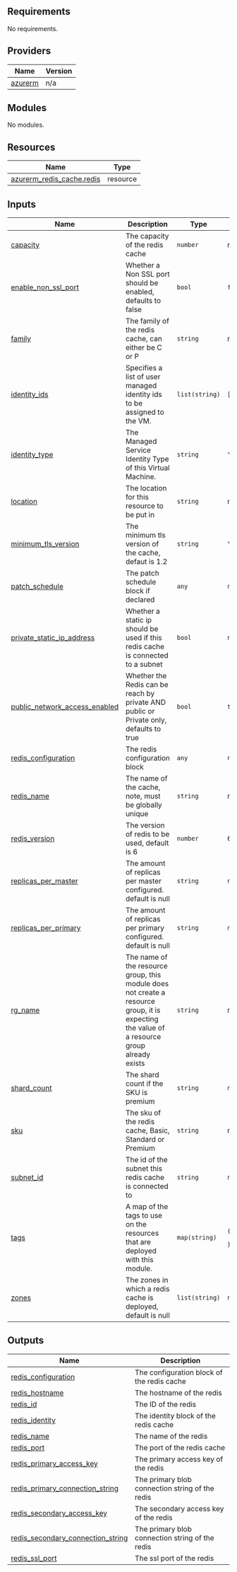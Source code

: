 ## Requirements

No requirements.

## Providers

| Name | Version |
|------|---------|
| <a name="provider_azurerm"></a> [azurerm](#provider\_azurerm) | n/a |

## Modules

No modules.

## Resources

| Name | Type |
|------|------|
| [azurerm_redis_cache.redis](https://registry.terraform.io/providers/hashicorp/azurerm/latest/docs/resources/redis_cache) | resource |

## Inputs

| Name | Description | Type | Default | Required |
|------|-------------|------|---------|:--------:|
| <a name="input_capacity"></a> [capacity](#input\_capacity) | The capacity of the redis cache | `number` | n/a | yes |
| <a name="input_enable_non_ssl_port"></a> [enable\_non\_ssl\_port](#input\_enable\_non\_ssl\_port) | Whether a Non SSL port should be enabled, defaults to false | `bool` | `false` | no |
| <a name="input_family"></a> [family](#input\_family) | The family of the redis cache, can either be C or P | `string` | n/a | yes |
| <a name="input_identity_ids"></a> [identity\_ids](#input\_identity\_ids) | Specifies a list of user managed identity ids to be assigned to the VM. | `list(string)` | `[]` | no |
| <a name="input_identity_type"></a> [identity\_type](#input\_identity\_type) | The Managed Service Identity Type of this Virtual Machine. | `string` | `""` | no |
| <a name="input_location"></a> [location](#input\_location) | The location for this resource to be put in | `string` | n/a | yes |
| <a name="input_minimum_tls_version"></a> [minimum\_tls\_version](#input\_minimum\_tls\_version) | The minimum tls version of the cache, defaut is 1.2 | `string` | `"1.2"` | no |
| <a name="input_patch_schedule"></a> [patch\_schedule](#input\_patch\_schedule) | The patch schedule block if declared | `any` | `null` | no |
| <a name="input_private_static_ip_address"></a> [private\_static\_ip\_address](#input\_private\_static\_ip\_address) | Whether a static ip should be used if this redis cache is connected to a subnet | `bool` | `null` | no |
| <a name="input_public_network_access_enabled"></a> [public\_network\_access\_enabled](#input\_public\_network\_access\_enabled) | Whether the Redis can be reach by private AND public or Private only, defaults to true | `bool` | `true` | no |
| <a name="input_redis_configuration"></a> [redis\_configuration](#input\_redis\_configuration) | The redis configuration block | `any` | `null` | no |
| <a name="input_redis_name"></a> [redis\_name](#input\_redis\_name) | The name of the cache, note, must be globally unique | `string` | n/a | yes |
| <a name="input_redis_version"></a> [redis\_version](#input\_redis\_version) | The version of redis to be used, default is 6 | `number` | `6` | no |
| <a name="input_replicas_per_master"></a> [replicas\_per\_master](#input\_replicas\_per\_master) | The amount of replicas per master configured. default is null | `string` | `null` | no |
| <a name="input_replicas_per_primary"></a> [replicas\_per\_primary](#input\_replicas\_per\_primary) | The amount of replicas per primary configured. default is null | `string` | `null` | no |
| <a name="input_rg_name"></a> [rg\_name](#input\_rg\_name) | The name of the resource group, this module does not create a resource group, it is expecting the value of a resource group already exists | `string` | n/a | yes |
| <a name="input_shard_count"></a> [shard\_count](#input\_shard\_count) | The shard count if the SKU is premium | `string` | `null` | no |
| <a name="input_sku"></a> [sku](#input\_sku) | The sku of the redis cache, Basic, Standard or Premium | `string` | n/a | yes |
| <a name="input_subnet_id"></a> [subnet\_id](#input\_subnet\_id) | The id of the subnet this redis cache is connected to | `string` | `null` | no |
| <a name="input_tags"></a> [tags](#input\_tags) | A map of the tags to use on the resources that are deployed with this module. | `map(string)` | <pre>{<br>  "source": "terraform"<br>}</pre> | no |
| <a name="input_zones"></a> [zones](#input\_zones) | The zones in which a redis cache is deployed, default is null | `list(string)` | `null` | no |

## Outputs

| Name | Description |
|------|-------------|
| <a name="output_redis_configuration"></a> [redis\_configuration](#output\_redis\_configuration) | The configuration block of the redis cache |
| <a name="output_redis_hostname"></a> [redis\_hostname](#output\_redis\_hostname) | The hostname of the redis |
| <a name="output_redis_id"></a> [redis\_id](#output\_redis\_id) | The ID of the redis |
| <a name="output_redis_identity"></a> [redis\_identity](#output\_redis\_identity) | The identity block of the redis cache |
| <a name="output_redis_name"></a> [redis\_name](#output\_redis\_name) | The name of the redis |
| <a name="output_redis_port"></a> [redis\_port](#output\_redis\_port) | The port of the redis cache |
| <a name="output_redis_primary_access_key"></a> [redis\_primary\_access\_key](#output\_redis\_primary\_access\_key) | The primary access key of the redis |
| <a name="output_redis_primary_connection_string"></a> [redis\_primary\_connection\_string](#output\_redis\_primary\_connection\_string) | The primary blob connection string of the redis |
| <a name="output_redis_secondary_access_key"></a> [redis\_secondary\_access\_key](#output\_redis\_secondary\_access\_key) | The secondary access key of the redis |
| <a name="output_redis_secondary_connection_string"></a> [redis\_secondary\_connection\_string](#output\_redis\_secondary\_connection\_string) | The primary blob connection string of the redis |
| <a name="output_redis_ssl_port"></a> [redis\_ssl\_port](#output\_redis\_ssl\_port) | The ssl port of the redis |
